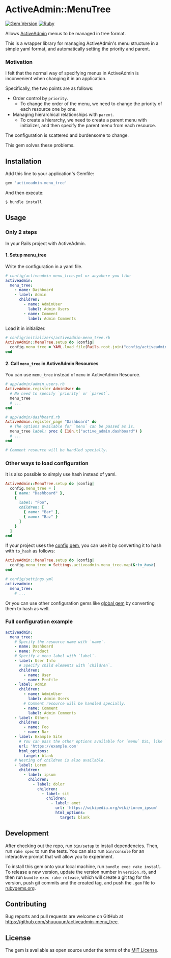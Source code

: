 # ActiveAdmin::MenuTree

[![Gem Version](https://badge.fury.io/rb/activeadmin-menu_tree.svg)](https://badge.fury.io/rb/activeadmin-menu_tree)
[![Ruby](https://github.com/shuuuuun/activeadmin-menu_tree/actions/workflows/main.yml/badge.svg)](https://github.com/shuuuuun/activeadmin-menu_tree/actions/workflows/main.yml)

Allows [ActiveAdmin](https://github.com/activeadmin/activeadmin) menus to be managed in tree format.

This is a wrapper library for managing ActiveAdmin's menu structure in a simple yaml format, and automatically setting the priority and parent.

### Motivation

I felt that the normal way of specifying menus in ActiveAdmin is inconvenient when changing it in an application.

Specifically, the two points are as follows:
- Order control by `priority`.
  - To change the order of the menu, we need to change the priority of each resource one by one.
- Managing hierarchical relationships with `parent`.
  - To create a hierarchy, we need to create a parent menu with initializer, and then specify the parent menu from each resource.

The configuration is scattered and burdensome to change.

This gem solves these problems.

## Installation

Add this line to your application's Gemfile:

```ruby
gem 'activeadmin-menu_tree'
```

And then execute:

    $ bundle install

## Usage

### Only 2 steps

In your Rails project with ActiveAdmin.

#### 1. Setup menu_tree

Write the configuration in a yaml file.
```yaml
# config/activeadmin-menu_tree.yml or anywhere you like
activeadmin:
  menu_tree:
    - name: Dashboard
    - label: Admin
      children:
        - name: AdminUser
          label: Admin Users
        - name: Comment
          label: Admin Comments
```

Load it in initializer.
```ruby
# config/initializers/activeadmin-menu_tree.rb
ActiveAdmin::MenuTree.setup do |config|
  config.menu_tree = YAML.load_file(Rails.root.join("config/activeadmin-menu_tree.yml"))["activeadmin"]["menu_tree"]
end
```

#### 2. Call `menu_tree` in ActiveAdmin Resources

You can use `menu_tree` instead of `menu` in ActiveAdmin Resource.
```ruby
# app/admin/admin_users.rb
ActiveAdmin.register AdminUser do
  # No need to specify `priority` or `parent`.
  menu_tree
  # ...
end

# app/admin/dashboard.rb
ActiveAdmin.register_page "Dashboard" do
  # The options available for `menu` can be passed as is.
  menu_tree label: proc { I18n.t("active_admin.dashboard") }
  # ...
end

# Comment resource will be handled specially.
```

### Other ways to load configuration

It is also possible to simply use hash instead of yaml.
```ruby
ActiveAdmin::MenuTree.setup do |config|
  config.menu_tree = [
    { name: "Dashboard" },
    {
      label: "Foo",
      children: [
        { name: "Bar" },
        { name: "Baz" }
      ]
    }
  ]
end
```

If your project uses the [config gem](https://github.com/rubyconfig/config), you can use it by converting it to hash with `to_hash` as follows:
```ruby
ActiveAdmin::MenuTree.setup do |config|
  config.menu_tree = Settings.activeadmin.menu_tree.map(&:to_hash)
end
```
```yaml
# config/settings.yml
activeadmin:
  menu_tree:
    # ...
```

Or you can use other configuration gems like [global gem](https://github.com/railsware/global) by converting them to hash as well.

### Full configuration example

```yaml
activeadmin:
  menu_tree:
    # Specify the resource name with `name`.
    - name: Dashboard
    - name: Product
    # Specify a menu label with `label`.
    - label: User Info
      # Specify child elements with `children`.
      children:
        - name: User
        - name: Profile
    - label: Admin
      children:
        - name: AdminUser
          label: Admin Users
        # Comment resource will be handled specially.
        - name: Comment
          label: Admin Comments
    - label: Others
      children:
        - name: Foo
        - name: Bar
    - label: Example Site
      # You can pass the other options available for `menu` DSL, like `url`, `html_options`.
      url: 'https://example.com'
      html_options:
        target: blank
    # Nesting of children is also available.
    - label: Lorem
      children:
        - label: ipsum
          children:
            - label: dolor
              children:
                - label: sit
                  children:
                    - label: amet
                      url: 'https://wikipedia.org/wiki/Lorem_ipsum'
                      html_options:
                        target: blank
```

## Development

After checking out the repo, run `bin/setup` to install dependencies. Then, run `rake spec` to run the tests. You can also run `bin/console` for an interactive prompt that will allow you to experiment.

To install this gem onto your local machine, run `bundle exec rake install`. To release a new version, update the version number in `version.rb`, and then run `bundle exec rake release`, which will create a git tag for the version, push git commits and the created tag, and push the `.gem` file to [rubygems.org](https://rubygems.org).

## Contributing

Bug reports and pull requests are welcome on GitHub at https://github.com/shuuuuun/activeadmin-menu_tree.

## License

The gem is available as open source under the terms of the [MIT License](https://opensource.org/licenses/MIT).
